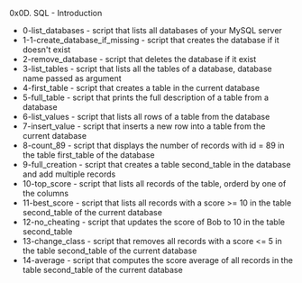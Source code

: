 0x0D. SQL - Introduction

* 0-list_databases - script that lists all databases of your MySQL server
* 1-1-create_database_if_missing - script that creates the database if it doesn't exist
* 2-remove_database - script that deletes the database if it exist
* 3-list_tables - script that lists all the tables of a database, database name passed as argument
* 4-first_table - script that creates a table in the current database
* 5-full_table - script that prints the full description of a table from a database
* 6-list_values - script that lists all rows of a table from the database
* 7-insert_value - script that inserts a new row into a table from the current database
* 8-count_89 - script that displays the number of records with id = 89 in the table first_table of the database
* 9-full_creation - script that creates a table second_table in the database and add multiple records
* 10-top_score - script that lists all records of the table, orderd by one of the columns
* 11-best_score - script that lists all records with a score >= 10 in the table second_table of the current database
* 12-no_cheating - script that updates the score of Bob to 10 in the table second_table
* 13-change_class - script that removes all records with a score <= 5 in the table second_table of the current database
* 14-average - script that computes the score average of all records in the table second_table of the current database

